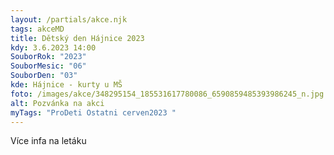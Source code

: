 ```yaml
---
layout: /partials/akce.njk
tags: akceMD
title: Dětský den Hájnice 2023
kdy: 3.6.2023 14:00
SouborRok: "2023"
SouborMesic: "06"
SouborDen: "03"
kde: Hájnice - kurty u MŠ
foto: /images/akce/348295154_185531617780086_6590859485393986245_n.jpg
alt: Pozvánka na akci
myTags: "ProDeti Ostatni cerven2023 "
---
```

V﻿íce infa na letáku